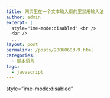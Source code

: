 ```yaml
---
title: 网页里在一个文本输入框的里禁用输入法
author: admin
excerpt: |
  style="ime-mode:disabled" <br />
  <br />
  ...
layout: post
permalink: /posts/20060603-9.html
categories:
  - 脚本语言
tags:
  - javascript
---
```

style=&#8221;ime-mode:disabled&#8221;